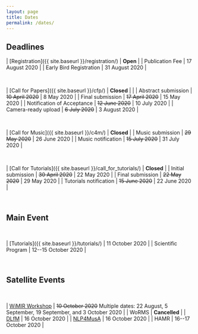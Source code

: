 ```yaml
---
layout: page
title: Dates
permalink: /dates/
---
```


## Deadlines

| [Registration]({{ site.baseurl }}/registration/)             | **Open**          |
| Publication Fee                                              | 17 August 2020    |
| Early Bird Registration                                      | 31 August 2020    |

<br>

| [Call for Papers]({{ site.baseurl }}/cfp/)             | **Closed**                |                    |
| Abstract submission         | ~~10 April 2020~~     | 8 May 2020         |
| Final submission            | ~~17 April 2020~~     | 15 May 2020        |
| Notification of Acceptance  | ~~12 June 2020~~      | 10 July 2020       |
| Camera-ready upload         | ~~6 July 2020~~       | 3 August 2020      |

<br>

| [Call for Music]({{ site.baseurl }}/c4m/)              | **Closed**         |
| Music submission            | ~~29 May 2020~~       | 26 June 2020       |
| Music notification          | ~~15 July 2020~~      | 31 July 2020       |

<br>

| [Call for Tutorials]({{ site.baseurl }}/call_for_tutorials/)           | **Closed** |
| Initial submission           | ~~30 April 2020~~     | 22 May 2020       |
| Final submission             | ~~22 May 2020~~       | 29 May 2020       |
| Tutorials notification       | ~~15 June 2020~~      | 22 June 2020      |

<br>


## Main Event

<br>

| [Tutorials]({{ site.baseurl }}/tutorials/)                     | 11 October 2020          |
| Scientific Program            | 12--15 October 2020 |


<br>

## Satellite Events

<br>

| [WiMIR Workshop](https://wimir.wordpress.com/2020/07/21/wimir-workshop-2020/)               | ~~10 October 2020~~ Multiple dates: 22 August, 5 September, 19 September, and 3 October 2020     |
| WoRMS                         | **Cancelled**     |
| [DLfM](https://dl.acm.org/conference/dlfm)                          | 16 October 2020     |
| [NLP4MusA](https://sites.google.com/view/nlp4musa)                      | 16 October 2020     |
| HAMR                          | 16--17 October 2020 |
